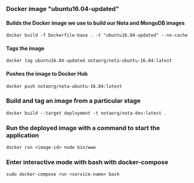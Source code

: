 ### Docker image "ubuntu16.04-updated"

#### Builds the Docker image we use to build our Nota and MongoDB images

`docker build -f Dockerfile-base . -t "ubuntu16.04-updated" --no-cache`

#### Tags the image

`docker tag ubuntu16.04-updated notaorg/nota-ubuntu-16.04:latest`

#### Pushes the image to Docker Hub

`docker push notaorg/nota-ubuntu-16.04:latest`

### Build and tag an image from a particular stage

`docker build --target deployment -t notaorg/nota-dev:latest .`

### Run the deployed image with a command to start the application

`docker run <image-id> node bin/www`

### Enter interactive mode with bash with docker-compose

`sudo docker-compose run <service-name> bash`
